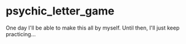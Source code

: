 # psychic_letter_game

One day I'll be able to make this all by myself. Until then, I'll just keep practicing... 
